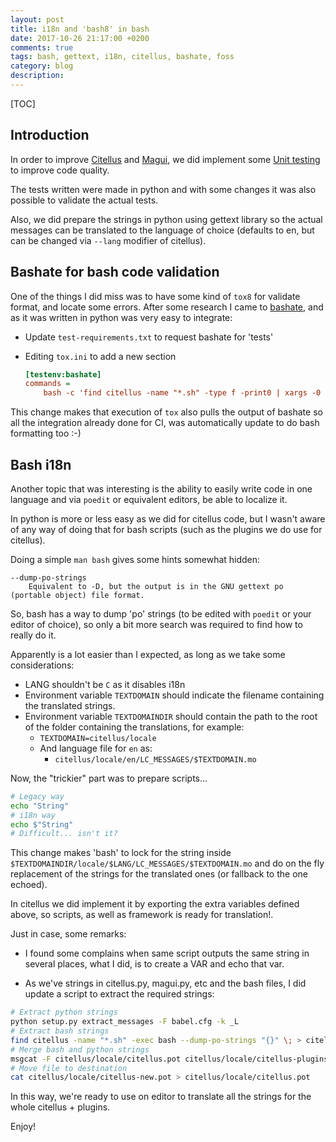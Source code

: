 ```yaml
---
layout: post
title: i18n and 'bash8' in bash
date: 2017-10-26 21:17:00 +0200
comments: true
tags: bash, gettext, i18n, citellus, bashate, foss
category: blog
description:
---
```


[TOC]

## Introduction
In order to improve [Citellus]({filename}2017-07-26-Citellus-framework-for-detecting-known-issues.md) and [Magui]({filename}2017-07-31-Magui-for-analysis-of-issues-across-several-hosts.md), we did implement some [Unit testing]({filename}2017-08-17-Jenkins-for-running-CI-tests.md) to improve code quality.

The tests written were made in python and with some changes it was also possible to validate the actual tests.

Also, we did prepare the strings in python using gettext library so the actual messages can be translated to the language of choice (defaults to en, but can be changed via `--lang` modifier of citellus).

## Bashate for bash code validation
One of the things I did miss was to have some kind of `tox8` for validate format, and locate some errors. After some research I came to [bashate](https://github.com/openstack-dev/bashate), and as it was written in python was very easy to integrate:

- Update `test-requirements.txt` to request bashate for 'tests'
- Editing `tox.ini` to add a new section

    ~~~ini
    [testenv:bashate]
    commands =
        bash -c 'find citellus -name "*.sh" -type f -print0 | xargs -0 bashate -i E006'
    ~~~

This change makes that execution of `tox` also pulls the output of bashate so all the integration already done for CI, was automatically update to do bash formatting too :-)

## Bash i18n

Another topic that was interesting is the ability to easily write code in one language and via `poedit` or equivalent editors, be able to localize it.

In python is more or less easy as we did for citellus code, but I wasn't aware of any way of doing that for bash scripts (such as the plugins we do use for citellus).

Doing a simple `man bash` gives some hints somewhat hidden:

~~~
--dump-po-strings
    Equivalent to -D, but the output is in the GNU gettext po (portable object) file format.
~~~

So, bash has a way to dump 'po' strings (to be edited with `poedit` or your editor of choice), so only a bit more search was required to find how to really do it.

Apparently is a lot easier than I expected, as long as we take some considerations:

- LANG shouldn't be `C` as it disables i18n
- Environment variable `TEXTDOMAIN` should indicate the filename containing the translated strings.
- Environment variable `TEXTDOMAINDIR` should contain the path to the root of the folder containing the translations, for example:
    - `TEXTDOMAIN=citellus/locale`
    - And language file for `en` as:
        - `citellus/locale/en/LC_MESSAGES/$TEXTDOMAIN.mo`

Now, the "trickier" part was to prepare scripts...

~~~sh
# Legacy way
echo "String"
# i18n way
echo $"String"
# Difficult... isn't it?
~~~

This change makes 'bash' to lock for the string inside `$TEXTDOMAINDIR/locale/$LANG/LC_MESSAGES/$TEXTDOMAIN.mo` and do on the fly replacement of the strings for the translated ones (or fallback to the one echoed).

In citellus we did implement it by exporting the extra variables defined above, so scripts, as well as framework is ready for translation!.

Just in case, some remarks:
- I found some complains when same script outputs the same string in several places, what I did, is to create a VAR and echo that var.

- As we've strings in citellus.py, magui.py, etc and the bash files, I did update a script to extract the required strings:

~~~sh
# Extract python strings
python setup.py extract_messages -F babel.cfg -k _L
# Extract bash strings
find citellus -name "*.sh" -exec bash --dump-po-strings "{}" \; > citellus/locale/citellus-plugins.pot
# Merge bash and python strings
msgcat -F citellus/locale/citellus.pot citellus/locale/citellus-plugins.pot > citellus/locale/citellus-new.pot
# Move file to destination
cat citellus/locale/citellus-new.pot > citellus/locale/citellus.pot
~~~

In this way, we're ready to use on editor to translate all the strings for the whole citellus + plugins.

Enjoy!
